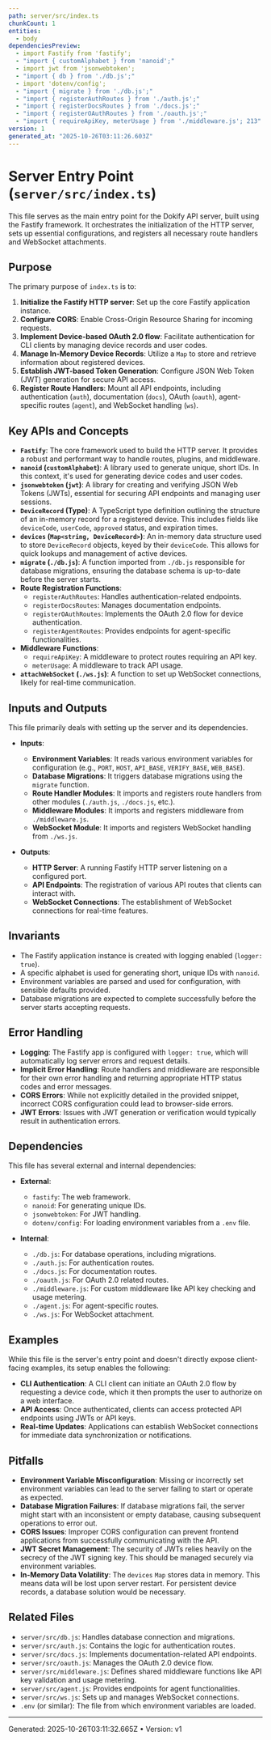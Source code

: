 ```yaml
---
path: server/src/index.ts
chunkCount: 1
entities:
  - body
dependenciesPreview:
  - import Fastify from 'fastify';
  - "import { customAlphabet } from 'nanoid';"
  - import jwt from 'jsonwebtoken';
  - "import { db } from './db.js';"
  - import 'dotenv/config';
  - "import { migrate } from './db.js';"
  - "import { registerAuthRoutes } from './auth.js';"
  - "import { registerDocsRoutes } from './docs.js';"
  - "import { registerOAuthRoutes } from './oauth.js';"
  - "import { requireApiKey, meterUsage } from './middleware.js'; 213"
version: 1
generated_at: "2025-10-26T03:11:26.603Z"
---
```

# Server Entry Point (`server/src/index.ts`)

This file serves as the main entry point for the Dokify API server, built using the Fastify framework. It orchestrates the initialization of the HTTP server, sets up essential configurations, and registers all necessary route handlers and WebSocket attachments.

## Purpose

The primary purpose of `index.ts` is to:

1.  **Initialize the Fastify HTTP server**: Set up the core Fastify application instance.
2.  **Configure CORS**: Enable Cross-Origin Resource Sharing for incoming requests.
3.  **Implement Device-based OAuth 2.0 flow**: Facilitate authentication for CLI clients by managing device records and user codes.
4.  **Manage In-Memory Device Records**: Utilize a `Map` to store and retrieve information about registered devices.
5.  **Establish JWT-based Token Generation**: Configure JSON Web Token (JWT) generation for secure API access.
6.  **Register Route Handlers**: Mount all API endpoints, including authentication (`auth`), documentation (`docs`), OAuth (`oauth`), agent-specific routes (`agent`), and WebSocket handling (`ws`).

## Key APIs and Concepts

*   **`Fastify`**: The core framework used to build the HTTP server. It provides a robust and performant way to handle routes, plugins, and middleware.
*   **`nanoid` (`customAlphabet`)**: A library used to generate unique, short IDs. In this context, it's used for generating device codes and user codes.
*   **`jsonwebtoken` (`jwt`)**: A library for creating and verifying JSON Web Tokens (JWTs), essential for securing API endpoints and managing user sessions.
*   **`DeviceRecord` (Type)**: A TypeScript type definition outlining the structure of an in-memory record for a registered device. This includes fields like `deviceCode`, `userCode`, `approved` status, and expiration times.
*   **`devices` (`Map<string, DeviceRecord>`)**: An in-memory data structure used to store `DeviceRecord` objects, keyed by their `deviceCode`. This allows for quick lookups and management of active devices.
*   **`migrate` (`./db.js`)**: A function imported from `./db.js` responsible for database migrations, ensuring the database schema is up-to-date before the server starts.
*   **Route Registration Functions**:
    *   `registerAuthRoutes`: Handles authentication-related endpoints.
    *   `registerDocsRoutes`: Manages documentation endpoints.
    *   `registerOAuthRoutes`: Implements the OAuth 2.0 flow for device authentication.
    *   `registerAgentRoutes`: Provides endpoints for agent-specific functionalities.
*   **Middleware Functions**:
    *   `requireApiKey`: A middleware to protect routes requiring an API key.
    *   `meterUsage`: A middleware to track API usage.
*   **`attachWebSocket` (`./ws.js`)**: A function to set up WebSocket connections, likely for real-time communication.

## Inputs and Outputs

This file primarily deals with setting up the server and its dependencies.

*   **Inputs**:
    *   **Environment Variables**: It reads various environment variables for configuration (e.g., `PORT`, `HOST`, `API_BASE`, `VERIFY_BASE`, `WEB_BASE`).
    *   **Database Migrations**: It triggers database migrations using the `migrate` function.
    *   **Route Handler Modules**: It imports and registers route handlers from other modules (`./auth.js`, `./docs.js`, etc.).
    *   **Middleware Modules**: It imports and registers middleware from `./middleware.js`.
    *   **WebSocket Module**: It imports and registers WebSocket handling from `./ws.js`.

*   **Outputs**:
    *   **HTTP Server**: A running Fastify HTTP server listening on a configured port.
    *   **API Endpoints**: The registration of various API routes that clients can interact with.
    *   **WebSocket Connections**: The establishment of WebSocket connections for real-time features.

## Invariants

*   The Fastify application instance is created with logging enabled (`logger: true`).
*   A specific alphabet is used for generating short, unique IDs with `nanoid`.
*   Environment variables are parsed and used for configuration, with sensible defaults provided.
*   Database migrations are expected to complete successfully before the server starts accepting requests.

## Error Handling

*   **Logging**: The Fastify app is configured with `logger: true`, which will automatically log server errors and request details.
*   **Implicit Error Handling**: Route handlers and middleware are responsible for their own error handling and returning appropriate HTTP status codes and error messages.
*   **CORS Errors**: While not explicitly detailed in the provided snippet, incorrect CORS configuration could lead to browser-side errors.
*   **JWT Errors**: Issues with JWT generation or verification would typically result in authentication errors.

## Dependencies

This file has several external and internal dependencies:

*   **External**:
    *   `fastify`: The web framework.
    *   `nanoid`: For generating unique IDs.
    *   `jsonwebtoken`: For JWT handling.
    *   `dotenv/config`: For loading environment variables from a `.env` file.

*   **Internal**:
    *   `./db.js`: For database operations, including migrations.
    *   `./auth.js`: For authentication routes.
    *   `./docs.js`: For documentation routes.
    *   `./oauth.js`: For OAuth 2.0 related routes.
    *   `./middleware.js`: For custom middleware like API key checking and usage metering.
    *   `./agent.js`: For agent-specific routes.
    *   `./ws.js`: For WebSocket attachment.

## Examples

While this file is the server's entry point and doesn't directly expose client-facing examples, its setup enables the following:

*   **CLI Authentication**: A CLI client can initiate an OAuth 2.0 flow by requesting a device code, which it then prompts the user to authorize on a web interface.
*   **API Access**: Once authenticated, clients can access protected API endpoints using JWTs or API keys.
*   **Real-time Updates**: Applications can establish WebSocket connections for immediate data synchronization or notifications.

## Pitfalls

*   **Environment Variable Misconfiguration**: Missing or incorrectly set environment variables can lead to the server failing to start or operate as expected.
*   **Database Migration Failures**: If database migrations fail, the server might start with an inconsistent or empty database, causing subsequent operations to error out.
*   **CORS Issues**: Improper CORS configuration can prevent frontend applications from successfully communicating with the API.
*   **JWT Secret Management**: The security of JWTs relies heavily on the secrecy of the JWT signing key. This should be managed securely via environment variables.
*   **In-Memory Data Volatility**: The `devices` `Map` stores data in memory. This means data will be lost upon server restart. For persistent device records, a database solution would be necessary.

## Related Files

*   `server/src/db.js`: Handles database connection and migrations.
*   `server/src/auth.js`: Contains the logic for authentication routes.
*   `server/src/docs.js`: Implements documentation-related API endpoints.
*   `server/src/oauth.js`: Manages the OAuth 2.0 device flow.
*   `server/src/middleware.js`: Defines shared middleware functions like API key validation and usage metering.
*   `server/src/agent.js`: Provides endpoints for agent functionalities.
*   `server/src/ws.js`: Sets up and manages WebSocket connections.
*   `.env` (or similar): The file from which environment variables are loaded.

---
Generated: 2025-10-26T03:11:32.665Z  •  Version: v1
